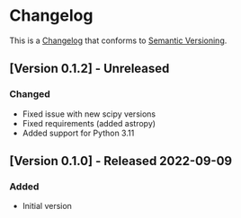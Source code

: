 # Changelog

This is a [Changelog](https://keepachangelog.com/en/1.0.0/) 
that conforms to [Semantic Versioning](https://semver.org/spec/v2.0.0.html).


## [Version 0.1.2] - Unreleased

### Changed
* Fixed issue with new scipy versions
* Fixed requirements (added astropy)
* Added support for Python 3.11

## [Version 0.1.0] - Released 2022-09-09

### Added
* Initial version
